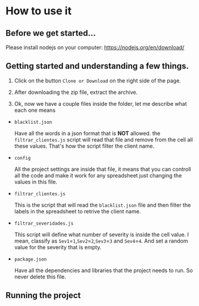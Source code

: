 # How to use it


## Before we get started...

Please install nodejs on your computer:
https://nodejs.org/en/download/


## Getting started and understanding a few things.

1. Click on the button `Clone or Download` on the right side of the page.

2. After downloading the zip file, extract the archive.

3. Ok, now we have a couple files inside the folder, let me describe what each one means

* ```blacklist.json```

    Have all the words in a json format that is **NOT** allowed. the `filtrar_clientes.js` script will read that file and remove from the cell all these values. That's how the script filter the client name.

* ```config```

    All the project settings are inside that file, it means that you can controll all the code and make it work for any spreadsheet just changing the values in this file.
    
* ```filtrar_clientes.js```

    This is the script that will read the `blacklist.json` file and then filter the labels in the spreadsheet to retrive the client name.

* ```filtrar_severidades.js```

    This script will define what number of severity is inside the cell value. I mean, classify as `Sev1`=`1`,`Sev2`=`2`,`Sev3`=`3` and `Sev4`=`4`. And set a random value for the severity that is empty.

* ```package.json```

    Have all the dependencies and libraries that the project needs to run. So never delete this file.


## Running the project





